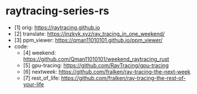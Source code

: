# raytracing-series-rs

- [1] orig: https://raytracing.github.io
- [2] translate: https://inzkyk.xyz/ray_tracing_in_one_weekend/
- [3] ppm_viewer: https://qman11010101.github.io/ppm_viewer/
- code:
  - [4] weekend: https://github.com/Qman11010101/weekend_raytracing_rust
  - [5] gpu-tracing: https://github.com/RayTracing/gpu-tracing
  - [6] nextweek: https://github.com/fralken/ray-tracing-the-next-week
  - [7] rest_of_life: https://github.com/fralken/ray-tracing-the-rest-of-your-life
